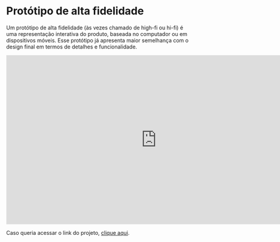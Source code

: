 # Protótipo de alta fidelidade
Um protótipo de alta fidelidade (às vezes chamado de high-fi ou hi-fi) é uma representação interativa do produto, baseada no computador ou em dispositivos móveis. Esse protótipo já apresenta maior semelhança com o design final em termos de detalhes e funcionalidade.

<center>

<iframe style="border: 1px solid rgba(0, 0, 0, 0.1);" width="800" height="450" src="https://www.figma.com/embed?embed_host=share&url=https%3A%2F%2Fwww.figma.com%2Ffile%2FEGKucJ4glxCciG3ii6BwGh%2FExerc%25C3%25ADcio-Introdu%25C3%25A7%25C3%25A3o-ao-Desenvolvimento%3Fnode-id%3D0%253A1" allowfullscreen></iframe>

</center>

Caso queria acessar o link do projeto, <a href="https://www.figma.com/file/EGKucJ4glxCciG3ii6BwGh/Exerc%C3%ADcio-Introdu%C3%A7%C3%A3o-ao-Desenvolvimento" target="_blank">clique aqui<a>.